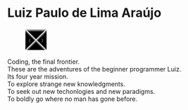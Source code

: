 # Luiz Paulo de Lima Araújo
<figure style=""><img src="logotipo.png" alt="broked"></figure>
<p>
Coding, the final frontier.<br>
These are the adventures of the beginner programmer Luiz.<br>
Its four year mission.<br>
To explore strange new knowledgments.<br>
To seek out new techonlogies and new paradigms.<br>
To boldly go where no man has gone before.
</p>
